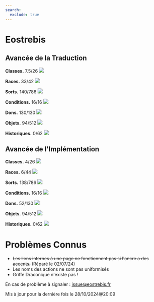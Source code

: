 ```yaml
---
search:
  exclude: true
---
```

# Eostrebis

## Avancée de la Traduction

**Classes.** 7.5/26 ![](https://geps.dev/progress/28)

**Races.** 33/42 ![](https://geps.dev/progress/78)

**Sorts.** 140/786 ![](https://geps.dev/progress/18)

**Conditions.** 16/16 ![](https://geps.dev/progress/100)

**Dons.** 130/130 ![](https://geps.dev/progress/100)

**Objets.** 94/512 ![](https://geps.dev/progress/18)

**Historiques.** 0/62 ![](https://geps.dev/progress/0)

## Avancée de l'Implémentation

**Classes.** 4/26 ![](https://geps.dev/progress/15)

**Races.** 6/44 ![](https://geps.dev/progress/13)

**Sorts.** 138/786 ![](https://geps.dev/progress/17)

**Conditions.** 16/16 ![](https://geps.dev/progress/100)

**Dons.** 52/130 ![](https://geps.dev/progress/40)

**Objets.** 94/512 ![](https://geps.dev/progress/18)

**Historiques.** 0/62 ![](https://geps.dev/progress/0)

# Problèmes Connus
 - ~~Les liens internes à une page ne fonctionnent pas si l'ancre a des accents.~~ (Réparé le 02/07/24)
 - Les noms des actions ne sont pas uniformisés
 - Griffe Draconique n'existe pas !


En cas de problème à signaler : <a href="mailto:issue@eostrebis.fr">issue@eostrebis.fr</a>

Mis à jour pour la dernière fois le 28/10/2024@20:09

